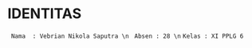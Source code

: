 # IDENTITAS
``` Nama  : Vebrian Nikola Saputra \n```
``` Absen : 28 \n```
``` Kelas : XI PPLG 6 ```
